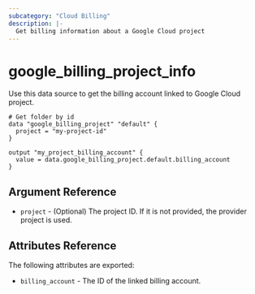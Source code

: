 ```yaml
---
subcategory: "Cloud Billing"
description: |-
  Get billing information about a Google Cloud project
---
```


# google\_billing\_project\_info

Use this data source to get the billing account linked to Google Cloud project.

```hcl
# Get folder by id
data "google_billing_project" "default" {
  project = "my-project-id"
}

output "my_project_billing_account" {
  value = data.google_billing_project.default.billing_account
}
```

## Argument Reference

* `project` - (Optional) The project ID. If it is not provided, the provider project is used.

## Attributes Reference

The following attributes are exported:

* `billing_account` - The ID of the linked billing account.

